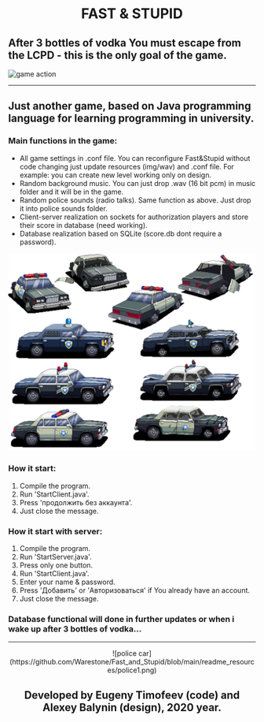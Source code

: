 # <p align='middle'>FAST & STUPID</p>

## After 3 bottles of vodka You must escape from the LCPD - this is the only goal of the game.

![game action](https://github.com/Warestone/Fast_and_Stupid/blob/main/readme_resources/image.gif)

---
## Just another game, based on Java programming language for learning programming in university.

### **Main functions** in the game:

* All game settings in .conf file. You can reconfigure Fast&Stupid without code changing just update resources (img/wav) and .conf file. For example: you can create new level working only on design.
* Random background music. You can just drop .wav (16 bit pcm) in music folder and it will be in the game.
* Random police sounds (radio talks). Same function as above. Just drop it into police sounds folder.
* Client-server realization on sockets for authorization players and store their score in database (need working).
* Database realization based on SQLite (score.db dont require a password).

![game resources](https://github.com/Warestone/Fast_and_Stupid/blob/main/readme_resources/police.png)

### How it **start**:

1. Compile the program.
2. Run 'StartClient.java'.
3. Press 'продолжить без аккаунта'.
4. Just close the message.

### How it **start** with **server**:

1. Compile the program.
2. Run 'StartServer.java'.
2. Press only one button.
3. Run 'StartClient.java'.
4. Enter your name & password.
5. Press 'Добавить' or 'Авторизоваться' if You already have an account.
6. Just close the message.

### Database functional will done in further updates or when i wake up after 3 bottles of vodka...
---

<p align='middle'>![police car](https://github.com/Warestone/Fast_and_Stupid/blob/main/readme_resources/police1.png)</img>

## <p align='middle'>Developed by Eugeny Timofeev (code) and Alexey Balynin (design), 2020 year.</p>
